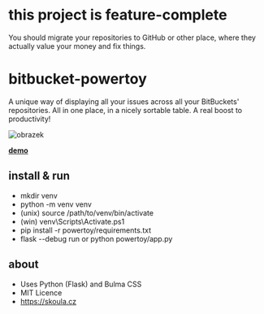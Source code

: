 # this project is feature-complete
You should migrate your repositories to GitHub or other place, where they actually value your money and fix things.

# bitbucket-powertoy
A unique way of displaying all your issues across all your BitBuckets' repositories. All in one place, in a nicely sortable table. A real boost to productivity!

![obrazek](https://user-images.githubusercontent.com/5922575/170380860-7b8bfae5-33a6-4d96-ac39-9fa136070aa5.png)

**[demo](https://bitbucket.skoula.cz)**



## install & run
* mkdir venv
* python -m venv venv
* (unix) source /path/to/venv/bin/activate
* (win) venv\Scripts\Activate.ps1
* pip install -r powertoy/requirements.txt
* flask --debug run or python powertoy/app.py 


## about
* Uses Python (Flask) and Bulma CSS
* MIT Licence
* https://skoula.cz

